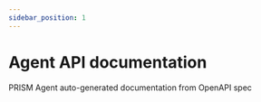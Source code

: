 ```yaml
---
sidebar_position: 1
---
```


# Agent API documentation

PRISM Agent auto-generated documentation from OpenAPI spec